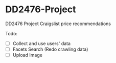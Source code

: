 # DD2476-Project
DD2476 Project Craigslist price recommendations

Todo:
- [ ] Collect and use users' data
- [ ] Facets Search (Redo crawling data)
- [ ] Upload Image
